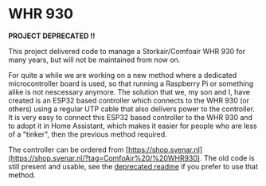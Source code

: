 # WHR 930

**PROJECT DEPRECATED !!**

This project delivered code to manage a Storkair/Comfoair WHR 930 for many years, but will not be maintained from now on.

For quite a while we are working on a new method where a dedicated microcontroller board is used, so that running a Raspberry Pi or something alike is not nescessary anymore. The solution that we, my son and I, have created is an ESP32 based controller which connects to the WHR 930 (or others) using a regular UTP cable that also delivers power to the controller. It is very easy to connect this ESP32 based controller to the WHR 930 and to adopt it in Home Assistant, which makes it easier for people who are less of a "tinker", then the previous method required.

The controller can be ordered from [https://shop.svenar.nl](https://shop.svenar.nl/?tag=ComfoAir%20/%20WHR930). The old code is still present and usable, see the [deprecated readme](DEPRECATED_README.md) if you prefer to use that method.
